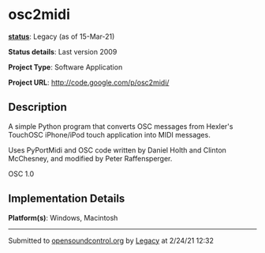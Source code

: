 # osc2midi

**[status](../implementation-status.html)**: Legacy (as of 15-Mar-21)

**Status details**: 
Last version 2009

**Project Type**: Software Application

**Project URL**: <http://code.google.com/p/osc2midi/>

## Description

A simple Python program that converts OSC messages from Hexler's TouchOSC iPhone/iPod touch application into MIDI messages. <p> Uses PyPortMidi and OSC code written by Daniel Holth and Clinton McChesney, and modified by Peter Raffensperger. <p> OSC 1.0

## Implementation Details

**Platform(s)**: Windows, Macintosh

---
Submitted to [opensoundcontrol.org](https://opensoundcontrol.org) by [Legacy](legacy-site.html) at 2/24/21 12:32
